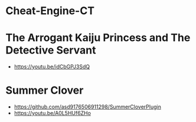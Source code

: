 # Cheat-Engine-CT

# The Arrogant Kaiju Princess and The Detective Servant
- https://youtu.be/idCbGPJ3SdQ
# Summer Clover
- https://github.com/asd9176506911298/SummerCloverPlugin
- https://youtu.be/A0L5HUf6ZHo
